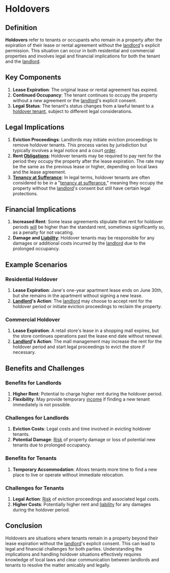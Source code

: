 # Holdovers

## Definition
**Holdovers** refer to tenants or occupants who remain in a property after the expiration of their lease or rental agreement without the [landlord](../l/landlord.md)'s explicit permission. This situation can occur in both residential and commercial properties and involves legal and financial implications for both the tenant and the [landlord](../l/landlord.md).

## Key Components
1. **Lease Expiration**: The original lease or rental agreement has expired.
2. **Continued Occupancy**: The tenant continues to occupy the property without a new agreement or the [landlord](../l/landlord.md)'s explicit consent.
3. **Legal Status**: The tenant's status changes from a lawful tenant to a [holdover tenant](../h/holdover_tenant.md), subject to different legal considerations.

## Legal Implications
1. **Eviction Proceedings**: Landlords may initiate eviction proceedings to remove holdover tenants. This process varies by jurisdiction but typically involves a legal notice and a court [order](../o/order.md).
2. **Rent [Obligations](../o/obligation.md)**: Holdover tenants may be required to pay rent for the period they occupy the property after the lease expiration. The rate may be the same as the previous lease or higher, depending on local laws and the lease agreement.
3. **[Tenancy at Sufferance](../t/tenancy_at_sufferance.md)**: In legal terms, holdover tenants are often considered to be in a "[tenancy at sufferance](../t/tenancy_at_sufferance.md)," meaning they occupy the property without the [landlord](../l/landlord.md)'s consent but still have certain legal protections.

## Financial Implications
1. **Increased Rent**: Some lease agreements stipulate that rent for holdover periods [will](../w/will.md) be higher than the standard rent, sometimes significantly so, as a penalty for not vacating.
2. **Damage and [Liability](../l/liability.md)**: Holdover tenants may be responsible for any damages or additional costs incurred by the [landlord](../l/landlord.md) due to the prolonged occupancy.

## Example Scenarios
### Residential Holdover
1. **Lease Expiration**: Jane's one-year apartment lease ends on June 30th, but she remains in the apartment without signing a new lease.
2. **[Landlord](../l/landlord.md)'s Action**: The [landlord](../l/landlord.md) may choose to accept rent for the holdover period or initiate eviction proceedings to reclaim the property.

### Commercial Holdover
1. **Lease Expiration**: A retail store's lease in a shopping mall expires, but the store continues operations past the lease end date without renewal.
2. **[Landlord](../l/landlord.md)'s Action**: The mall management may increase the rent for the holdover period and start legal proceedings to evict the store if necessary.

## Benefits and Challenges
### Benefits for Landlords
1. **Higher Rent**: Potential to charge higher rent during the holdover period.
2. **Flexibility**: May provide temporary [income](../i/income.md) if finding a new tenant immediately is not possible.

### Challenges for Landlords
1. **Eviction Costs**: Legal costs and time involved in evicting holdover tenants.
2. **Potential Damage**: [Risk](../r/risk.md) of property damage or loss of potential new tenants due to prolonged occupancy.

### Benefits for Tenants
1. **Temporary Accommodation**: Allows tenants more time to find a new place to live or operate without immediate relocation.

### Challenges for Tenants
1. **Legal Action**: [Risk](../r/risk.md) of eviction proceedings and associated legal costs.
2. **Higher Costs**: Potentially higher rent and [liability](../l/liability.md) for any damages during the holdover period.

## Conclusion
Holdovers are situations where tenants remain in a property beyond their lease expiration without the [landlord](../l/landlord.md)'s explicit consent. This can lead to legal and financial challenges for both parties. Understanding the implications and handling holdover situations effectively requires knowledge of local laws and clear communication between landlords and tenants to resolve the matter amicably and legally.

